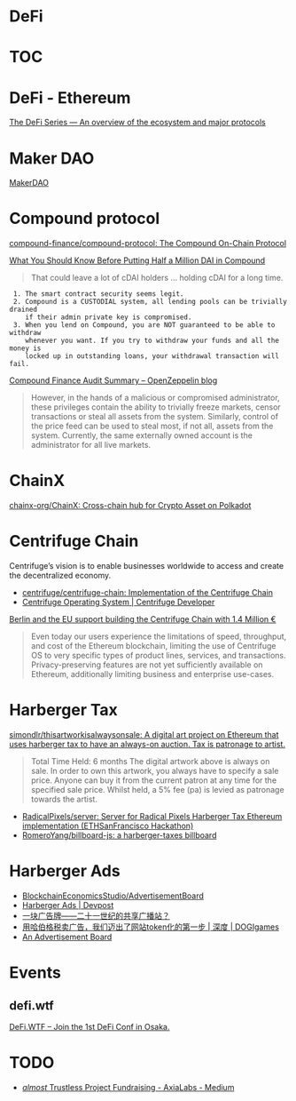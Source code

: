 # DeFi

# TOC
<!-- toc -->

# DeFi - Ethereum

[The DeFi Series — An overview of the ecosystem and major protocols](https://medium.com/alethio/the-defi-series-an-overview-of-the-ecosystem-and-major-protocols-da27d7b11191)

# Maker DAO

[MakerDAO](https://github.com/makerdao)

# Compound protocol

[compound-finance/compound-protocol: The Compound On-Chain Protocol](https://github.com/compound-finance/compound-protocol)

[What You Should Know Before Putting Half a Million DAI in Compound](https://medium.com/@ameensol/what-you-should-know-before-putting-half-a-million-dai-in-compound-fafdb2645f77)

>  That could leave a lot of cDAI holders ... holding cDAI for a long time.

```
 1. The smart contract security seems legit.
 2. Compound is a CUSTODIAL system, all lending pools can be trivially drained 
    if their admin private key is compromised.
 3. When you lend on Compound, you are NOT guaranteed to be able to withdraw 
    whenever you want. If you try to withdraw your funds and all the money is 
    locked up in outstanding loans, your withdrawal transaction will fail.
```

[Compound Finance Audit Summary – OpenZeppelin blog](https://blog.openzeppelin.com/compound-finance-audit-summary/)

> However, in the hands of a malicious or compromised administrator, these privileges contain the ability to trivially freeze markets, censor transactions or steal all assets from the system. Similarly, control of the price feed can be used to steal most, if not all, assets from the system. Currently, the same externally owned account is the administrator for all live markets.

# ChainX

[chainx-org/ChainX: Cross-chain hub for Crypto Asset on Polkadot](https://github.com/chainx-org/ChainX)

# Centrifuge Chain

Centrifuge’s vision is to enable businesses worldwide to access and create the decentralized economy.

- [centrifuge/centrifuge-chain: Implementation of the Centrifuge Chain](https://github.com/centrifuge/centrifuge-chain)
- [Centrifuge Operating System | Centrifuge Developer](https://developer.centrifuge.io/cent-node/overview/introduction/)

[Berlin and the EU support building the Centrifuge Chain with 1.4 Million €](https://medium.com/centrifuge/berlin-and-the-eu-support-building-the-centrifuge-chain-with-1-4-million-18636a81975c)

> Even today our users experience the limitations of speed, throughput, and cost of the Ethereum blockchain, limiting the use of Centrifuge OS to very specific types of product lines, services, and transactions. Privacy-preserving features are not yet sufficiently available on Ethereum, additionally limiting business and enterprise use-cases.

# Harberger Tax 

[simondlr/thisartworkisalwaysonsale: A digital art project on Ethereum that uses harberger tax to have an always-on auction. Tax is patronage to artist.](https://github.com/simondlr/thisartworkisalwaysonsale)

> Total Time Held: 6 months The digital artwork above is always on sale. In order to own this artwork, you always have to specify a sale price. Anyone can buy it from the current patron at any time for the specified sale price. Whilst held, a 5% fee (pa) is levied as patronage towards the artist.

- [RadicalPixels/server: Server for Radical Pixels Harberger Tax Ethereum implementation (ETHSanFrancisco Hackathon)](https://github.com/RadicalPixels/server)
- [RomeroYang/billboard-js: a harberger-taxes billboard](https://github.com/RomeroYang/billboard-js)

# Harberger Ads

- [BlockchainEconomicsStudio/AdvertisementBoard](https://github.com/BlockchainEconomicsStudio/AdvertisementBoard)
- [Harberger Ads | Devpost](https://devpost.com/software/harberger-ads)
- [一块广告牌——二十一世纪的共享广播站？](https://mp.weixin.qq.com/s/NCjncWZAMEn-lljXKRMM6w)
- [用哈伯格税卖广告，我们迈出了网站token化的第一步 | 深度 | DOGIgames](https://www.dogigames.com/cn/insight-cn/2019/06/27/10003.html)
- [An Advertisement Board](http://anadvertisementboard.com/#/design)

# Events

## defi.wtf

[DeFi.WTF – Join the 1st DeFi Conf in Osaka.](https://www.defi.wtf/)

# TODO

- [*almost* Trustless Project Fundraising - AxiaLabs - Medium](https://medium.com/axialabs/trustless-fundaising-9a5fe3b76885)